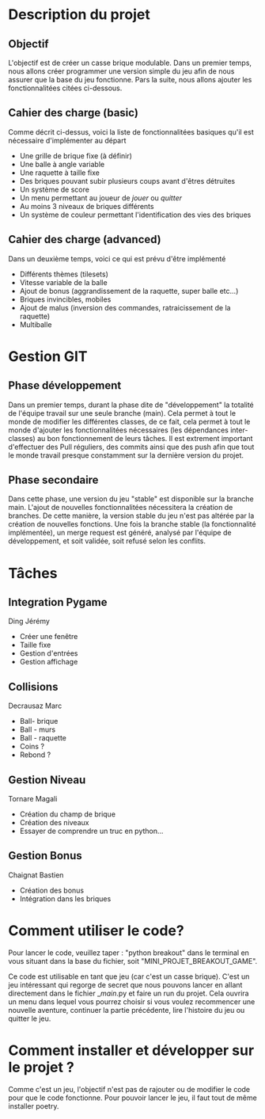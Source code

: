 # Description du projet

## Objectif

L'objectif est de créer un casse brique modulable.
Dans un premier temps, nous allons créer programmer une version simple du jeu afin de nous assurer que la base du jeu fonctionne. Pars la suite, nous allons ajouter les fonctionnalitées citées ci-dessous.

## Cahier des charge (basic)

Comme décrit ci-dessus, voici la liste de fonctionnalitées basiques qu'il est nécessaire d'implémenter au
départ

- Une grille de brique fixe (à définir)
- Une balle à angle variable
- Une raquette à taille fixe
- Des briques pouvant subir plusieurs coups avant d'êtres détruites
- Un système de score
- Un menu permettant au joueur de _jouer_ ou _quitter_
- Au moins 3 niveaux de briques différents
- Un système de couleur permettant l'identification des vies des briques

## Cahier des charge (advanced)

Dans un deuxième temps, voici ce qui est prévu d'être implémenté

- Différents thèmes (tilesets)
- Vitesse variable de la balle
- Ajout de bonus (aggrandissement de la raquette, super balle etc...)
- Briques invincibles, mobiles
- Ajout de malus (inversion des commandes, ratraicissement de la raquette)
- Multiballe

# Gestion GIT

## Phase développement

Dans un premier temps, durant la phase dite de "développement" la totalité de l'équipe travail sur une seule branche (main). Cela permet à tout le monde de modifier les différentes classes, de ce fait, cela permet à tout le monde d'ajouter les fonctionnalitées nécessaires (les dépendances inter-classes) au bon fonctionnement de leurs tâches.
Il est extrement important d'effectuer des Pull réguliers, des commits ainsi que des push afin que tout le monde travail presque constamment sur la dernière version du projet.

## Phase secondaire

Dans cette phase, une version du jeu "stable" est disponible sur la branche main. L'ajout de nouvelles fonctionnalitées nécessitera la création de branches. De cette manière, la version stable du jeu n'est pas altérée par la création de nouvelles fonctions.
Une fois la branche stable (la fonctionnalité implémentée), un merge request est généré, analysé par l'équipe de développement, et soit validée, soit refusé selon les conflits.

# Tâches

## Integration Pygame

Ding Jérémy

- Créer une fenêtre
- Taille fixe
- Gestion d'entrées
- Gestion affichage

## Collisions

Decrausaz Marc

- Ball- brique
- Ball - murs
- Ball - raquette
- Coins ?
- Rebond ?

## Gestion Niveau

Tornare Magali

- Création du champ de brique
- Création des niveaux
- Essayer de comprendre un truc en python...

## Gestion Bonus

Chaignat Bastien

- Création des bonus
- Intégration dans les briques


# Comment utiliser le code?
Pour lancer le code, veuillez taper : "python breakout" dans le terminal en vous situant dans la base du fichier, soit "MINI_PROJET_BREAKOUT_GAME".

Ce code est utilisable en tant que jeu (car c'est un casse brique). C'est un jeu intéressant qui regorge de secret que nous pouvons lancer en allant directement dans le fichier __main_.py et faire un run du projet. Cela ouvrira un menu dans lequel vous pourrez choisir si vous voulez recommencer une nouvelle aventure, continuer la partie précédente, lire l'histoire du jeu ou quitter le jeu. 


# Comment installer et développer sur le projet ?

Comme c'est un jeu, l'objectif n'est pas de rajouter ou de modifier le code pour que le code fonctionne. 
Pour pouvoir lancer le jeu, il faut tout de même installer poetry. 